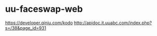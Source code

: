 # uu-faceswap-web

https://developer.qiniu.com/kodo
http://apidoc.it.uuabc.com/index.php?s=/38&page_id=931